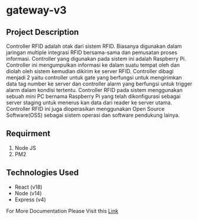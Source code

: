 # gateway-v3

## Project Description
Controller RFID adalah otak dari sistem RFID. Biasanya digunakan dalam jaringan multiple integrasi RFID bersama-sama dan pemusatan proses informasi. Controller yang digunakan pada sistem ini adalah Raspberry Pi. Controller ini mengumpulkan informasi ke dalam suatu tempat oleh dan diolah oleh sistem kemudian dikirim ke server RFID. Controller dibagi menjadi 2 yaitu controller untuk gate yang berfungsi untuk mengirimkan data tag number ke server dan controller alarm yang berfungsi untuk trigger alarm dalam kondisi tertentu.
Controller RFID pada sistem  menggunakan sebuah mini PC bernama Raspberry Pi yang telah dikonfigurasi sebagai server staging untuk menerus kan data dari reader ke server utama. Controller RFID ini juga dioperasikan menggunakan Open Source Software(OSS) sebagai sistem operasi dan software pendukung lainya. 

## Requirment 
1. Node JS 
2. PM2 
   
## Technologies Used 
*  React (v18)
*  Node (v14)
*  Express (v4)



For More Documentation Please Visit this  [Link](https://docs.google.com/document/d/18_nGB9TUYZ3uAoGHhmFnDp-Glahbv575/edit?usp=sharing&ouid=113101064721893061339&rtpof=true&sd=true)
